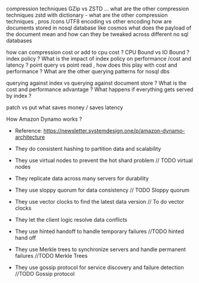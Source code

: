 compression techniques GZip vs ZSTD ... what are the other compression techniques
zstd with dictionary - what are the other compression techniques , pros /cons
UTF8  encoding vs other encoding
how are documents stored in nosql database like cosmos 
what does the payload of the document mean and how can they be tweaked across different no sql databases 

how can compression cost or add to cpu cost ?
CPU Bound vs IO Bound ?
index policy ? What is the impact of index policy on performance /cost and latency ?
point query vs point read  , how does this play with cost and performance ? What are the other querying patterns for nosql dbs 

querying against index vs querying against document store ? What is the cost and performance advantage ? What happens if everything gets served by index ?

patch vs put what saves money / saves latency


How Amazon Dynamo works ?

- Reference: https://newsletter.systemdesign.one/p/amazon-dynamo-architecture

- They do consistent hashing to partition data and scalability

- They use virtual nodes to prevent the hot shard problem  // TODO virtual nodes

- They replicate data across many servers for durability

- They use sloppy quorum for data consistency  // TODO Sloppy quorum 

- They use vector clocks to find the latest data version // To do vector clocks 

- They let the client logic resolve data conflicts

- They use hinted handoff to handle temporary failures //TODO hinted hand off

- They use Merkle trees to synchronize servers and handle permanent failures //TODO Merkle Trees

- They use gossip protocol for service discovery and failure detection //TODO Gossip protocol
